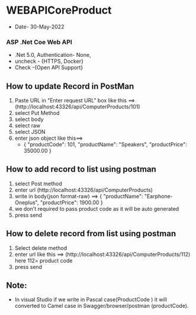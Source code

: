 # WEBAPICoreProduct
- Date- 30-May-2022
### ASP .Net Coe Web API 
- .Net 5.0, Authentication- None, 
- uncheck - {HTTPS, Docker}
- Check -{Open API Support}


## How to update Record in PostMan

1. Paste URL in "Enter request URL" box like this ==> (http://localhost:43326/api/ComputerProducts/101)
2. select Put Method
3. select body
4. select raw
5. select JSON
6. enter json object like this==> 
    - {
      "productCode": 101,
      "productName": "Speakers",
      "productPrice": 35000.00
      }
      
## How to add record to list using postman
1) select Post method 
2) enter url (http://localhost:43326/api/ComputerProducts)
3) write in body(json format-raw) ==> {
    "productName": "Earphone-Oneplus",
    "productPrice": 1900.00
}
4) we don't required to pass product code as it will be auto generated 
5) press send

## How to delete record from list using postman
1. Select delete method 
2. enter url like this ==> (http://localhost:43326/api/ComputerProducts/112) here 112= product code
3. press send
      
## Note:
  - In visual Studio if we write in Pascal case(ProductCode ) it will converted to Camel case in Swagger/browser/postman (productCode). 
      
